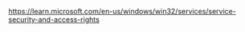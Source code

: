 
https://learn.microsoft.com/en-us/windows/win32/services/service-security-and-access-rights








